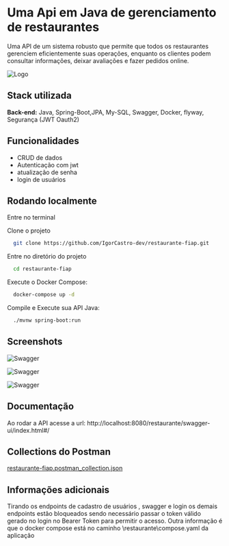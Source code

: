 # Uma Api em Java de gerenciamento de restaurantes

Uma API de um sistema robusto que permite que todos os restaurantes gerenciem eficientemente suas operações, enquanto os clientes podem consultar informações, deixar avaliações e fazer pedidos online.


![Logo](https://github.com/user-attachments/assets/44d811ba-d0c0-4e9d-bcc4-bcfd8ad9ea1d)

## Stack utilizada

**Back-end:** Java, Spring-Boot,JPA, My-SQL, Swagger, Docker, flyway, Segurança (JWT Oauth2)


## Funcionalidades

- CRUD de dados
- Autenticação com jwt
- atualização de senha
- login de usuários


## Rodando localmente

Entre no terminal

Clone o projeto

```bash
  git clone https://github.com/IgorCastro-dev/restaurante-fiap.git
```

Entre no diretório do projeto

```bash
  cd restaurante-fiap
```

Execute o Docker Compose:

```bash
  docker-compose up -d
```

Compile e Execute sua API Java:

```bash
  ./mvnw spring-boot:run
```


## Screenshots

![Swagger](https://github.com/user-attachments/assets/6d468bfe-6948-471a-b127-4231f0b21455)

![Swagger](https://github.com/user-attachments/assets/9d2a1a37-ae4f-4e22-aa60-35e4d9fc4481)

![Swagger](https://github.com/user-attachments/assets/f8139efc-7f1b-44e7-917f-624e8c61c4db)

## Documentação

Ao rodar a API acesse a url: http://localhost:8080/restaurante/swagger-ui/index.html#/

## Collections do Postman

[restaurante-fiap.postman_collection.json](https://github.com/user-attachments/files/18470160/restaurante-fiap.postman_collection.json)


## Informações adicionais 
Tirando os endpoints de cadastro de usuários , swagger e login os demais endpoints estão bloqueados sendo necessário passar o token válido gerado no login no Bearer Token para permitir o acesso.
Outra informação é que o docker compose está no caminho \restaurante\compose.yaml da aplicação









